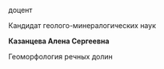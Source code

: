 доцент

Кандидат геолого-минералогических наук

**Казанцева Алена Сергеевна**

Геоморфология речных долин